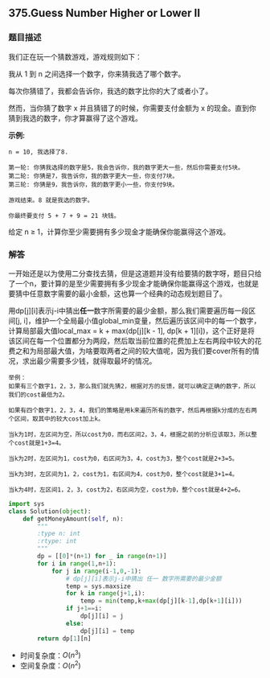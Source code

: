 ## 375.Guess Number Higher or Lower II

### 题目描述

我们正在玩一个猜数游戏，游戏规则如下：

我从 1 到 n 之间选择一个数字，你来猜我选了哪个数字。

每次你猜错了，我都会告诉你，我选的数字比你的大了或者小了。

然而，当你猜了数字 x 并且猜错了的时候，你需要支付金额为 x 的现金。直到你猜到我选的数字，你才算赢得了这个游戏。

**示例:**

```
n = 10, 我选择了8.

第一轮: 你猜我选择的数字是5，我会告诉你，我的数字更大一些，然后你需要支付5块。
第二轮: 你猜是7，我告诉你，我的数字更大一些，你支付7块。
第三轮: 你猜是9，我告诉你，我的数字更小一些，你支付9块。

游戏结束。8 就是我选的数字。

你最终要支付 5 + 7 + 9 = 21 块钱。
```

给定 n ≥ 1，计算你至少需要拥有多少现金才能确保你能赢得这个游戏。



### 解答

​	一开始还是以为使用二分查找去猜，但是这道题并没有给要猜的数字呀，题目只给了一个n，要计算的是至少需要拥有多少现金才能确保你能赢得这个游戏，也就是要猜中任意数字需要的最小金额，这也算一个经典的动态规划题目了。

​	用dp\[j][i]表示j-i中猜出**任一**数字所需要的最少金额，那么我们需要遍历每一段区间[j,  i]，维护一个全局最小值global_min变量，然后遍历该区间中的每一个数字，计算局部最大值local_max = k +  max(dp\[j][k - 1], dp\[k +  1][i])，这个正好是将该区间在每一个位置都分为两段，然后取当前位置的花费加上左右两段中较大的花费之和为局部最大值，为啥要取两者之间的较大值呢，因为我们要cover所有的情况，求出最少需要多少钱，就得取最坏的情况。

```
举例：
如果有三个数字1，2，3，那么我们就先猜2，根据对方的反馈，就可以确定正确的数字，所以我们的cost最低为2。

如果有四个数字1，2，3，4，我们的策略是用k来遍历所有的数字，然后再根据k分成的左右两个区间，取其中的较大cost加上k。

当k为1时，左区间为空，所以cost为0，而右区间2，3，4，根据之前的分析应该取3，所以整个cost就是1+3=4。

当k为2时，左区间为1，cost为0，右区间为3，4，cost为3，整个cost就是2+3=5。

当k为3时，左区间为1，2，cost为1，右区间为4，cost为0，整个cost就是3+1=4。

当k为4时，左区间1，2，3，cost为2，右区间为空，cost为0，整个cost就是4+2=6。
```



```python
import sys
class Solution(object):
    def getMoneyAmount(self, n):
        """
        :type n: int
        :rtype: int
        """
        dp = [[0]*(n+1) for _ in range(n+1)]
        for i in range(1,n+1):
            for j in range(i-1,0,-1):
                # dp[j][i]表示j-i中猜出 任一 数字所需要的最少金额
                temp = sys.maxsize
                for k in range(j+1,i):
                    temp = min(temp,k+max(dp[j][k-1],dp[k+1][i]))
                if j+1==i:
                    dp[j][i] = j
                else:
                    dp[j][i] = temp
        return dp[1][n]
```

- 时间复杂度：$O(n^3)$
- 空间复杂度：$O(n^2)$ 
